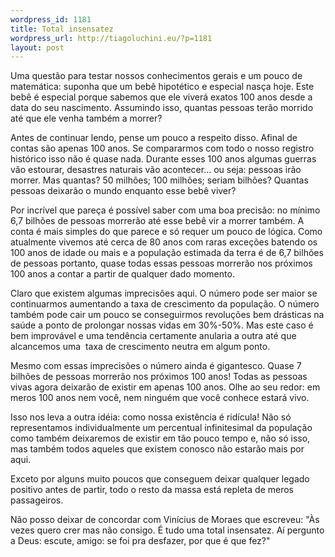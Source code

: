 ```yaml
--- 
wordpress_id: 1181
title: Total insensatez
wordpress_url: http://tiagoluchini.eu/?p=1181
layout: post
---
```

Uma questão para testar nossos conhecimentos gerais e um pouco de matemática: suponha que um bebê hipotético e especial nasça hoje. Este bebê é especial porque sabemos que ele viverá exatos 100 anos desde a data do seu nascimento. Assumindo isso, quantas pessoas terão morrido até que ele venha também a morrer?

Antes de continuar lendo, pense um pouco a respeito disso. Afinal de contas são apenas 100 anos. Se compararmos com todo o nosso registro histórico isso não é quase nada. Durante esses 100 anos algumas guerras vão estourar, desastres naturais vão acontecer... ou seja: pessoas irão morrer. Mas quantas? 50 milhões; 100 milhões; seriam bilhões? Quantas pessoas deixarão o mundo enquanto esse bebê viver?

Por incrível que pareça é possível saber com uma boa precisão: no mínimo 6,7 bilhões de pessoas morrerão até esse bebê vir a morrer também. A conta é mais simples do que parece e só requer um pouco de lógica. Como atualmente vivemos até cerca de 80 anos com raras exceções batendo os 100 anos de idade ou mais e a população estimada da terra é de 6,7 bilhões de pessoas portanto, quase todas essas pessoas morrerão nos próximos 100 anos a contar a partir de qualquer dado momento.

Claro que existem algumas imprecisões aqui. O número pode ser maior se continuarmos aumentando a taxa de crescimento da população. O número também pode cair um pouco se conseguirmos revoluções bem drásticas na saúde a ponto de prolongar nossas vidas em 30%-50%. Mas este caso é bem improvável e uma tendência certamente anularia a outra até que alcancemos uma  taxa de crescimento neutra em algum ponto.

Mesmo com essas imprecisões o número ainda é gigantesco. Quase 7 bilhões de pessoas morrerão nos próximos 100 anos! Todas as pessoas vivas agora deixarão de existir em apenas 100 anos. Olhe ao seu redor: em meros 100 anos nem você, nem ninguém que você conhece estará vivo.

Isso nos leva a outra idéia: como nossa existência é ridícula! Não só representamos individualmente um percentual infinitesimal da população como também deixaremos de existir em tão pouco tempo e, não só isso, mas também todos aqueles que existem conosco não estarão mais por aqui.

Exceto por alguns muito poucos que conseguem deixar qualquer legado positivo antes de partir, todo o resto da massa está repleta de meros passageiros.

Não posso deixar de concordar com Vinícius de Moraes que escreveu: "Às vezes quero crer mas não consigo. É tudo uma total insensatez. Aí pergunto a Deus: escute, amigo: se foi pra desfazer, por que é que fez?"
